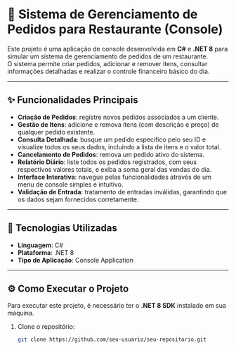 # 🚀 Sistema de Gerenciamento de Pedidos para Restaurante (Console)

Este projeto é uma aplicação de console desenvolvida em **C#** e **.NET 8** para simular um sistema de gerenciamento de pedidos de um restaurante.  
O sistema permite criar pedidos, adicionar e remover itens, consultar informações detalhadas e realizar o controle financeiro básico do dia.

---

## ✨ Funcionalidades Principais

- **Criação de Pedidos**: registre novos pedidos associados a um cliente.  
- **Gestão de Itens**: adicione e remova itens (com descrição e preço) de qualquer pedido existente.  
- **Consulta Detalhada**: busque um pedido específico pelo seu ID e visualize todos os seus dados, incluindo a lista de itens e o valor total.  
- **Cancelamento de Pedidos**: remova um pedido ativo do sistema.  
- **Relatório Diário**: liste todos os pedidos registrados, com seus respectivos valores totais, e exiba a soma geral das vendas do dia.  
- **Interface Interativa**: navegue pelas funcionalidades através de um menu de console simples e intuitivo.  
- **Validação de Entrada**: tratamento de entradas inválidas, garantindo que os dados sejam fornecidos corretamente.  

---

## 🔧 Tecnologias Utilizadas

- **Linguagem**: C#  
- **Plataforma**: .NET 8  
- **Tipo de Aplicação**: Console Application  

---

## ⚙️ Como Executar o Projeto

Para executar este projeto, é necessário ter o **.NET 8 SDK** instalado em sua máquina.

1. Clone o repositório:

   ```bash
   git clone https://github.com/seu-usuario/seu-repositorio.git
